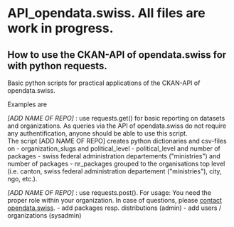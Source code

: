 # <How to> API_opendata.swiss. All files are work in progress.

## How to use the CKAN-API of opendata.swiss for with python requests. 

Basic python scripts for practical applications of the CKAN-API of opendata.swiss. 

Examples are 

_[ADD NAME OF REPO]_ : use requests.get() for basic reporting on datasets and organizations. As queries via the API of opendata.swiss do not require any authentification, anyone should be able to use this script.  
    The script [ADD NAME OF REPO] creates python dictionaries and csv-files on 
    - organization_slugs and political_level
    - political_level and number of packages
    - swiss federal administration departements ("ministries") and number of packages
    - nr_packages grouped to the organisations top level (i.e. canton, swiss federal administration departement ("ministries"), city, ngo, etc.).

_[ADD NAME OF REPO]_ : use requests.post(). For usage: You need the proper role within your organization. In case of questions, please [contact opendata.swiss](mailto:opendata(at)bfs.admin.ch).
    - add packages resp. distributions (admin)
    - add users / organizations (sysadmin)

